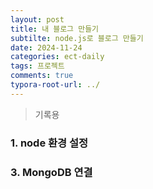 ```yaml
---
layout: post
title: 내 블로그 만들기
subtilte: node.js로 블로그 만들기
date: 2024-11-24
categories: ect-daily
tags: 프로젝트
comments: true
typora-root-url: ../
---
```






> 기록용



### 1. node 환경 설정







### 3. MongoDB 연결